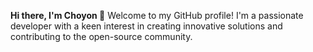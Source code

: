 **Hi there, I'm Choyon 👋**
Welcome to my GitHub profile! I'm a passionate developer with a keen interest in creating innovative solutions and contributing to the open-source community.
